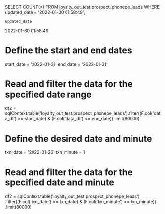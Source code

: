 SELECT COUNT(*)
FROM loyalty_out_test.prospect_phonepe_leads
WHERE updated_date = '2022-01-30 01:58:49';

	updated_date
2022-01-30 01:58:49




# Define the start and end dates
start_date = '2022-01-31'
end_date = '2022-01-31'

# Read and filter the data for the specified date range
df2 = sqlContext.table('loyalty_out_test.prospect_phonepe_leads').filter((F.col('data_dt') >= start_date) & (F.col('data_dt') <= end_date)).limit(80000)


# Define the desired date and minute
txn_date = '2022-01-26'
txn_minute = 1

# Read and filter the data for the specified date and minute
df2 = sqlContext.table('loyalty_out_test.prospect_phonepe_leads') \
               .filter((F.col('txn_date') == txn_date) & (F.col('txn_minute') == txn_minute)) \
               .limit(80000)
